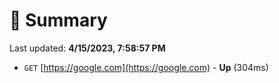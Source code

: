 # 📖 Summary
Last updated: **4/15/2023, 7:58:57 PM**

- `GET` [https://google.com](https://google.com) - **Up** (304ms)
